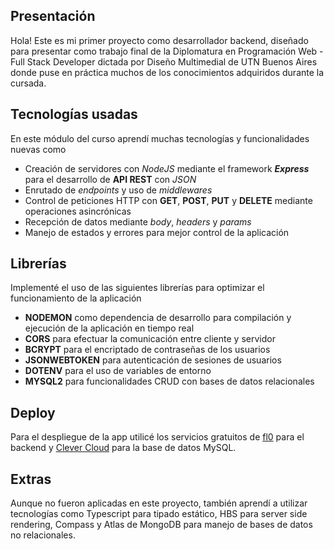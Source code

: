 ﻿Presentación
-
Hola!
Este es mi primer proyecto como desarrollador backend, diseñado para presentar como trabajo final de la Diplomatura en Programación Web - Full Stack Developer dictada por Diseño Multimedial de UTN Buenos Aires donde puse en práctica muchos de los conocimientos adquiridos durante la cursada.

Tecnologías usadas
-
En este módulo del curso aprendí muchas tecnologías y funcionalidades nuevas como

 - Creación de servidores con *NodeJS* mediante el framework ***Express*** para el desarrollo de **API REST** con *JSON*
 - Enrutado de *endpoints* y uso de *middlewares*
 - Control de peticiones HTTP con **GET**, **POST**, **PUT** y **DELETE** mediante operaciones asincrónicas
 - Recepción de datos mediante *body*, *headers* y *params*
 - Manejo de estados y errores para mejor control de la aplicación

Librerías
-
Implementé el uso de las siguientes librerías para optimizar el funcionamiento de la aplicación

 - **NODEMON** como dependencia de desarrollo para compilación y ejecución de la aplicación en tiempo real
 - **CORS** para efectuar la comunicación entre cliente y servidor
 - **BCRYPT** para el encriptado de contraseñas de los usuarios
 - **JSONWEBTOKEN** para autenticación de sesiones de usuarios
 - **DOTENV** para el uso de variables de entorno
 - **MYSQL2** para funcionalidades CRUD con bases de datos relacionales

Deploy
-
Para el despliegue de la app utilicé los servicios gratuitos de [fl0](https://www.fl0.com/) para el backend y [Clever Cloud](https://www.clever-cloud.com/) para la base de datos MySQL.

Extras
-
Aunque no fueron aplicadas en este proyecto, también aprendí a utilizar tecnologías como Typescript para tipado estático, HBS para server side rendering, Compass y Atlas de MongoDB para manejo de bases de datos no relacionales.
